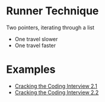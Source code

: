 # Runner Technique

Two pointers, iterating through a list

- One travel slower
- One travel faster

# Examples

- [Cracking the Coding Interview 2.1](../../problems/linked-lists/cci-s2-p1/README.md)
- [Cracking the Coding Interview 2.2](../../problems/linked-lists/cci-s2-p2/README.md)
